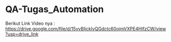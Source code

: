 # QA-Tugas_Automation

<!-- Berikut Merupakan Tugas Quality Assurance Automation -->
Berikut Link Video nya : https://drive.google.com/file/d/15vvBIjckIvQGdctc60ojmVXPE4HlfzCW/view?usp=drive_link
